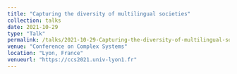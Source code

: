 ```yaml
---
title: "Capturing the diversity of multilingual societies"
collection: talks
date: 2021-10-29
type: "Talk"
permalink: /talks/2021-10-29-Capturing-the-diversity-of-multilingual-societies
venue: "Conference on Complex Systems"
location: "Lyon, France"
venueurl: "https://ccs2021.univ-lyon1.fr"
---
```

